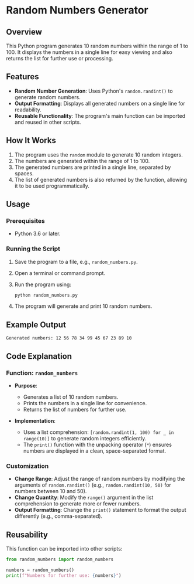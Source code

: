 
# Random Numbers Generator

## Overview
This Python program generates 10 random numbers within the range of 1 to 100. It displays the numbers in a single line for easy viewing and also returns the list for further use or processing.

## Features
- **Random Number Generation**: Uses Python's `random.randint()` to generate random numbers.
- **Output Formatting**: Displays all generated numbers on a single line for readability.
- **Reusable Functionality**: The program's main function can be imported and reused in other scripts.

## How It Works
1. The program uses the `random` module to generate 10 random integers.
2. The numbers are generated within the range of 1 to 100.
3. The generated numbers are printed in a single line, separated by spaces.
4. The list of generated numbers is also returned by the function, allowing it to be used programmatically.

## Usage

### Prerequisites
- Python 3.6 or later.

### Running the Script
1. Save the program to a file, e.g., `random_numbers.py`.
2. Open a terminal or command prompt.
3. Run the program using:

   ```bash
   python random_numbers.py
   ```

4. The program will generate and print 10 random numbers.

## Example Output
```plaintext
Generated numbers: 12 56 78 34 99 45 67 23 89 10
```

## Code Explanation

### Function: `random_numbers`
- **Purpose**: 
  - Generates a list of 10 random numbers.
  - Prints the numbers in a single line for convenience.
  - Returns the list of numbers for further use.
  
- **Implementation**:
  - Uses a list comprehension: `[random.randint(1, 100) for _ in range(10)]` to generate random integers efficiently.
  - The `print()` function with the unpacking operator (`*`) ensures numbers are displayed in a clean, space-separated format.

### Customization
- **Change Range**: Adjust the range of random numbers by modifying the arguments of `random.randint()` (e.g., `random.randint(10, 50)` for numbers between 10 and 50).
- **Change Quantity**: Modify the `range()` argument in the list comprehension to generate more or fewer numbers.
- **Output Formatting**: Change the `print()` statement to format the output differently (e.g., comma-separated).

## Reusability
This function can be imported into other scripts:
```python
from random_numbers import random_numbers

numbers = random_numbers()
print(f"Numbers for further use: {numbers}")
```

